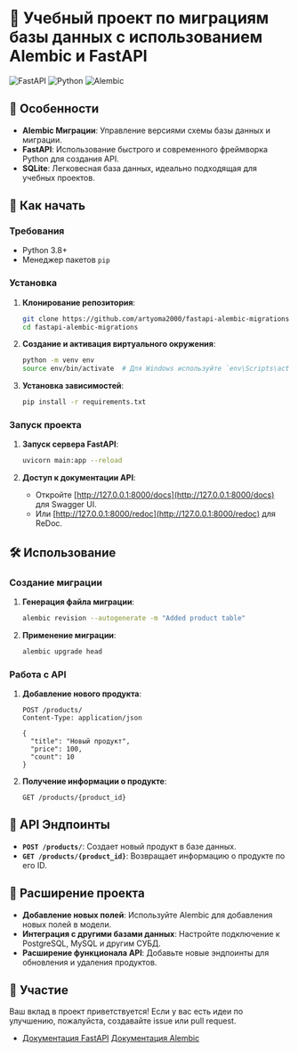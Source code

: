 # 🌟 Учебный проект по миграциям базы данных с использованием Alembic и FastAPI

![FastAPI](https://img.shields.io/badge/FastAPI-0.95.2-brightgreen(https://fastapi.tiangolo.com))
![Python](https://img.shields.io/badge/Python-3.8+-blue(https://www.python.org/downloads/release/python-380))
![Alembic](https://img.shields.io/badge/Alembic-1.7.7-orange(https://alembic.sqlalchemy.org/en/latest))

## 🎯 Особенности

- **Alembic Миграции**: Управление версиями схемы базы данных и миграции.
- **FastAPI**: Использование быстрого и современного фреймворка Python для создания API.
- **SQLite**: Легковесная база данных, идеально подходящая для учебных проектов.

## 🚀 Как начать

### Требования

- Python 3.8+
- Менеджер пакетов `pip`

### Установка

1. **Клонирование репозитория**:
   ```bash
   git clone https://github.com/artyoma2000/fastapi-alembic-migrations.git
   cd fastapi-alembic-migrations
   ```

2. **Создание и активация виртуального окружения**:
   ```bash
   python -m venv env
   source env/bin/activate  # Для Windows используйте `env\Scripts\activate`
   ```

3. **Установка зависимостей**:
   ```bash
   pip install -r requirements.txt
   ```

### Запуск проекта

1. **Запуск сервера FastAPI**:
   ```bash
   uvicorn main:app --reload
   ```

2. **Доступ к документации API**:
   - Откройте [http://127.0.0.1:8000/docs](http://127.0.0.1:8000/docs) для Swagger UI.
   - Или [http://127.0.0.1:8000/redoc](http://127.0.0.1:8000/redoc) для ReDoc.

## 🛠️ Использование

### Создание миграции

1. **Генерация файла миграции**:
   ```bash
   alembic revision --autogenerate -m "Added product table"
   ```

2. **Применение миграции**:
   ```bash
   alembic upgrade head
   ```

### Работа с API

1. **Добавление нового продукта**:
   ```http
   POST /products/
   Content-Type: application/json

   {
     "title": "Новый продукт",
     "price": 100,
     "count": 10
   }
   ```

2. **Получение информации о продукте**:
   ```http
   GET /products/{product_id}
   ```

## 📄 API Эндпоинты

- **`POST /products/`**: Создает новый продукт в базе данных.
- **`GET /products/{product_id}`**: Возвращает информацию о продукте по его ID.

## 🧩 Расширение проекта

- **Добавление новых полей**: Используйте Alembic для добавления новых полей в модели.
- **Интеграция с другими базами данных**: Настройте подключение к PostgreSQL, MySQL и другим СУБД.
- **Расширение функционала API**: Добавьте новые эндпоинты для обновления и удаления продуктов.

## 🤝 Участие

Ваш вклад в проект приветствуется! Если у вас есть идеи по улучшению, пожалуйста, создавайте issue или pull request.


- [Документация FastAPI](https://fastapi.tiangolo.com) [Документация Alembic](https://alembic.sqlalchemy.org/en/latest)